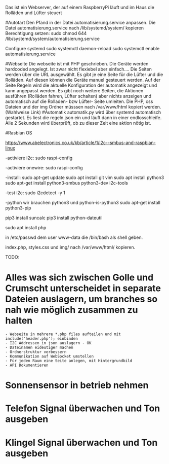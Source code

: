 Das ist ein Webserver, der auf einem RaspberryPi läuft und im Haus die Rolläden und Lüfter steuert 


#Autotart
Den Pfand in der Datei automatisierung.service anpassen.
Die Datei automatisierung.service nach /lib/systemd/system/ kopieren
Berechtigung setzen: sudo chmod 644 /lib/systemd/system/automatisierung.service

Configure systemd
sudo systemctl daemon-reload
sudo systemctl enable automatisierung.service

#Webseite
Die webseite ist mit PHP geschrieben.
Die Geräte werden hardcoded angelegt. Ist zwar nicht flexiebel aber einfach....
Die Seiten werden über die URL ausgewählt. 
Es gibt je eine Seite für die Lüfter und die Rolläden. Auf diesen können die Geräte manuel gesteuert werden.
Auf der Seite Regeln wird die aktuelle Konfiguration der automatik angezeigt und kann angepasst werden.
Es gibt noch weitere Seiten, die Aktionen ausführen (Rolläden fahren, Lüfter schalten) aber nichts anzeigen und automatisch auf die Rolladen- bzw Lüfter- Seite umleiten.
Die PHP, css Dateien und der img Ordner müsssen nach /var/www/html kopiert werden. (Wahlweise Link) 
#Automatik
automatik.py wird über systemd automatisch gestartet.
Es liest die regeln.json ein und läuft dann in einer endlosschleife. Alle 2 Sekunden wird überprüft, ob zu dieser Zeit eine aktion nötig ist.


#Rasbian OS

https://www.abelectronics.co.uk/kb/article/1/i2c--smbus-and-raspbian-linux

-activiere i2c:
sudo raspi-config

-activiere onewire:
sudo raspi-config

-install: 
sudo apt-get update
sudo apt install git vim 
sudo apt install python3 
sudo apt-get install python3-smbus python3-dev i2c-tools

-test i2c:
sudo i2cdetect -y 1

-python
wir brauchen python3 und python-is-python3
sudo apt-get install python3-pip

pip3 install suncalc
pip3 install python-dateutil

sudo apt install php

in /etc/passwd dem user www-data die /bin/bash als shell geben.

index.php, styles.css und img/ nach /var/www/html/ kopieren.

TODO:
# Alles was sich zwischen Golle und Crumscht unterscheidet in separate Dateien auslagern, um branches so nah wie möglich zusammen zu halten
    - Webseite in mehrere *.php files aufteilen und mit include('header.php'); einbinden
    - I2C Addressen in json auslagern - OK
    - Dateinamen eideutiger machen
    - Ordnerstruktur verbessern
    - Kommunikation auf WebSocket umstellen 
    - Für jeden Raum eine Seite anlegen, mit Hintergrundbild
    - API Dokumentieren
    
# Sonnensensor in betrieb nehmen
# Telefon Signal überwachen und Ton ausgeben
# Klingel Signal überwachen und Ton ausgeben

